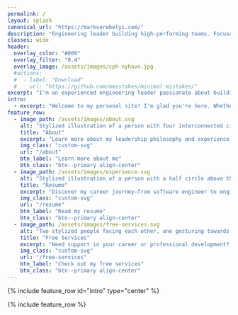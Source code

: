 ```yaml
---
permalink: /
layout: splash
canonical_url: "https://markverebelyi.com/"
description: "Engineering leader building high-performing teams. Focused on mentorship, communication, and sustainable solutions. Passionate about helping people grow."
classes: wide
header:
  overlay_color: "#000"
  overlay_filter: "0.4"
  overlay_image: /assets/images/cph-nyhavn.jpg
  #actions:
  #  - label: "Download"
  #    url: "https://github.com/mmistakes/minimal-mistakes/"
excerpt: "I'm an experienced engineering leader passionate about building high-performing, collaborative teams. I combine technical expertise with a focus on mentorship, clear communication, and sustainable solutions. I'm driven by a desire to help people grow and succeed, and I believe in creating an environment where everyone feels valued and empowered."
intro: 
  - excerpt: "Welcome to my personal site! I'm glad you're here. Whether you're curious to learn more about me or want to get in touch, you've come to the right place."
feature_row:
  - image_path: /assets/images/about.svg
    alt: "Stylized illustration of a person with four interconnected circles above their head, representing different life aspects."
    title: "About"
    excerpt: "Learn more about my leadership philosophy and experience in building high-performing engineering teams. Discover how I prioritize mentorship, career development, and a people-centric approach."
    img_class: "custom-svg"
    url: "/about"
    btn_label: "Learn more about me"
    btn_class: "btn--primary align-center"
  - image_path: /assets/images/experience.svg
    alt: "Stylized illustration of a person with a half circle above their head and three stars below, representing qualifications or achievements."
    title: "Resume"
    excerpt: "Discover my career journey—from software engineer to engineering leader—mentoring high-performing teams to deliver impactful results. My resume details my expertise in technical strategy, performance management, and team development."
    img_class: "custom-svg"
    url: "/resume"
    btn_label: "Read my resume"
    btn_class: "btn--primary align-center"
  - image_path: /assets/images/free-services.svg
    alt: "Two stylized people facing each other, one gesturing towards a board while speaking, indicated by a speech bubble."
    title: "Free Services"
    excerpt: "Need support in your career or professional development? I believe everyone deserves a helping hand. Explore the free services I offer to guide and assist you in reaching your goals."
    img_class: "custom-svg"
    url: "/free-services"
    btn_label: "Check out my free services"
    btn_class: "btn--primary align-center"    
---
```

{% include feature_row id="intro" type="center" %}

{% include feature_row %}

